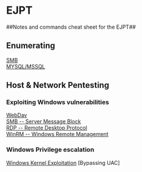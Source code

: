 # EJPT
##Notes and commands cheat sheet for the EJPT##

## Enumerating

[SMB](https://github.com/Nater-aide/EJPT/blob/main/Notes/SMB.md)  
[MYSQL/MSSQL](https://github.com/Nater-aide/EJPT/blob/main/Notes/MYSQL.md)

## Host & Network Pentesting  
### Exploiting Windows vulnerabilities
[WebDav](https://github.com/Nater-aide/EJPT/blob/main/Notes/Webdav.md)  
[SMB -- Server Message Block](https://github.com/Nater-aide/EJPT/blob/main/Notes/SMB_Exploit.md)  
[RDP -- Remote Desktop Protocol](https://github.com/Nater-aide/EJPT/blob/main/Notes/RDP.md)  
[WinRM -- Windows Remote Management](https://github.com/Nater-aide/EJPT/blob/main/Notes/WinRM.md)  

### Windows Privilege escalation
[Windows Kernel Exploitation](https://github.com/Nater-aide/EJPT/blob/main/Notes/Windows_Kernel_exploits.md)
[Bypassing UAC]
